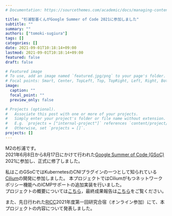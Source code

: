 ```yaml
---
# Documentation: https://sourcethemes.com/academic/docs/managing-content/

title: "杉浦智基くんがGoogle Summer of Code 2021に参加しました"
subtitle: ""
summary: ""
authors: ["tomoki-sugiura"]
tags: []
categories: []
date: 2021-09-01T10:18:14+09:00
lastmod: 2021-09-01T10:18:14+09:00
featured: false
draft: false

# Featured image
# To use, add an image named `featured.jpg/png` to your page's folder.
# Focal points: Smart, Center, TopLeft, Top, TopRight, Left, Right, BottomLeft, Bottom, BottomRight.
image:
  caption: ""
  focal_point: ""
  preview_only: false

# Projects (optional).
#   Associate this post with one or more of your projects.
#   Simply enter your project's folder or file name without extension.
#   E.g. `projects = ["internal-project"]` references `content/project/deep-learning/index.md`.
#   Otherwise, set `projects = []`.
projects: []
---
```


M2の杉浦です。<br>
2021年6月8日から8月17日にかけて行われた[Google Summer of Code (GSoC)](https://summerofcode.withgoogle.com/) 2021に参加し、正式に修了しました。

私はこのGSoCではKubernetesのCNIプラグインの一つとして知られている[Cilium](https://cilium.io/)の開発に参加しました。
本プロジェクトではCiliumがもつネットワークポリシー機能へのICMPサポートの追加実装を行いました。<br>
プロジェクトの概要については[こちら](https://summerofcode.withgoogle.com/projects/#6627863052156928)，最終成果報告は[こちら](https://gist.github.com/chez-shanpu/146c7ac1ac931c742f01af8792f2ca9d)をご覧ください。

また、先日行われた[RICC](https://ricc.itrc.net/)2021年度第一回研究合宿（オンライン参加）にて、本プロジェクトの内容について発表しました。
<script async class="speakerdeck-embed" data-id="b72127216bf348e3b841109b0b09611c" data-ratio="1.33333333333333" src="//speakerdeck.com/assets/embed.js"></script>